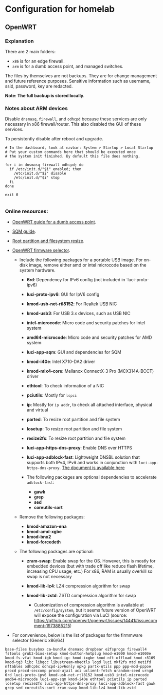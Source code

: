 # Configuration for homelab

## OpenWRT

### Explanation

There are 2 main folders:

- `x86` is for an edge firewall.
- `arm` is for a dumb access point, and managed switches.

The files by themselves are not backups. They are for change management and future reference purposes. Sensitive information such as username, ssid, password, key are redacted.

**Note: The full backup is stored locally.**

### Notes about ARM devices

Disable `dnsmasq`, `firewall`, and `odhcpd` because these services are only necessary in x86 firewall/router. This also disabled the GUI of these services.

To persistently disable after reboot and upgrade.

```
# In the dashboard, look at navbar: System > Startup > Local Startup
# Put your custom commands here that should be executed once
# the system init finished. By default this file does nothing.

for i in dnsmasq firewall odhcpd; do
  if /etc/init.d/"$i" enabled; then
    /etc/init.d/"$i" disable
    /etc/init.d/"$i" stop
  fi
done

exit 0


```

### Online resources:

- [OpenWRT guide for a dumb access point](https://openwrt.org/docs/guide-user/network/wifi/dumbap).
- [SQM guide](https://openwrt.org/docs/guide-user/network/traffic-shaping/sqm).
- [Root partition and filesystem resize](https://openwrt.org/docs/guide-user/advanced/expand_root).
- [OpenWRT firmware selector](https://firmware-selector.openwrt.org/).

  - Include the following packages for a portable USB image. For on-disk image, remove either amd or intel microcode based on the system hardware.

    - **6rd**: Dependency for IPv6 config (not included in `luci-proto-ipv6)
    - **luci-proto-ipv6**: GUI for IpV6 config
    - **kmod-usb-net-rtl8152**: For Realtek USB NIC
    - **kmod-usb3**: For USB 3.x devices, such as USB NIC
    - **intel-microcode**: Micro code and security patches for Intel system
    - **amd64-microcode**: Micro code and security patches for AMD system
    - **luci-app-sqm**: GUI and dependencies for SQM
    - **kmod-i40e**: Intel X710-DA2 driver
    - **kmod-mlx4-core**: Mellanox ConnectX-3 Pro (MCX314A-BCCT) driver
    - **ethtool**: To check information of a NIC
    - **pciutils**: Mostly for `lspci`
    - **ip**: Mostly for `ip addr`, to check all attached interface, physical and virtual
    - **parted**: To resize root partition and file system
    - **losetup**: To resize root partition and file system
    - **resize2fs**: To resize root partition and file system
    - **luci-app-https-dns-proxy**: Enable DNS over HTTPS
    - **luci-app-adblock-fast**: Lightweight DNSBL solution that supports both IPv4, IPv6 and works in conjunction with `luci-app-https-dns-proxy`. [The document is available here](https://docs.openwrt.melmac.net/adblock-fast/)
    - The following packages are optional dependencies to accelerate `adblock-fast`:

      - **gawk**
      - **grep**
      - **sed**
      - **coreutils-sort**

  - Remove the following packages:

    - **kmod-amazon-ena**
    - **kmod-amd-xgbe**
    - **kmod-bnx2**
    - **kmod-forcedeth**
  
  - The following packages are optional:

    - **zram-swap**: Enable swap for the OS. However, this is mostly for embedded devices (but with trade off like reduce flash lifetime, increasing CPU usage, etc.) For x86, RAM is usually overkill so swap is not necessary
    - **kmod-lib-lz4**: LZ4 compression algorithm for swap
    - **kmod-lib-zstd**: ZSTD compression algorithm for swap

      - Customization of compression algorithm is available at `/etc/config/system`, but it seems future version of OpenWRT will expose the configuration via LuCI (source: https://github.com/openwrt/openwrt/issues/14441#issuecomment-1973885215)


 - For convenience, below is the list of packages for the firmmware selector (Generic x86/64)

```
base-files busybox ca-bundle dnsmasq dropbear e2fsprogs firewall4 fstools grub2-bios-setup kmod-button-hotplug kmod-e1000 kmod-e1000e kmod-fs-vfat kmod-igb kmod-igc kmod-ixgbe kmod-nft-offload kmod-r8169 kmod-tg3 libc libgcc libustream-mbedtls logd luci mkf2fs mtd netifd nftables odhcp6c odhcpd-ipv6only opkg partx-utils ppp ppp-mod-pppoe procd procd-seccomp procd-ujail uci uclient-fetch urandom-seed urngd 6rd luci-proto-ipv6 kmod-usb-net-rtl8152 kmod-usb3 intel-microcode amd64-microcode luci-app-sqm kmod-i40e ethtool pciutils ip parted losetup resize2fs luci-app-https-dns-proxy luci-app-adblock-fast gawk grep sed coreutils-sort zram-swap kmod-lib-lz4 kmod-lib-zstd
```